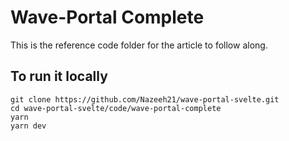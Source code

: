 # Wave-Portal Complete

This is the reference code folder for the article to follow along.

## To run it locally

```shell
git clone https://github.com/Nazeeh21/wave-portal-svelte.git
cd wave-portal-svelte/code/wave-portal-complete
yarn
yarn dev
```

